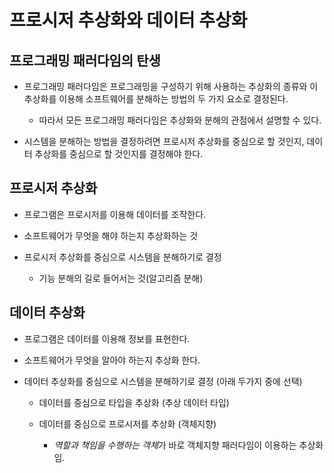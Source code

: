 # 프로시저 추상화와 데이터 추상화

## 프로그래밍 패러다임의 탄생

- 프로그래밍 패러다임은 프로그래밍을 구성하기 위해 사용하는 추상화의 종류와 이 추상화를 이용해 소프트웨어를 분해하는 방법의 두 가지 요소로 결정된다.

    - 따라서 모든 프로그래밍 패러다임은 추상화와 분해의 관점에서 설명할 수 있다.

- 시스템을 분해하는 방법을 결정하려면 프로시저 추상화를 중심으로 할 것인지, 데이터 추상화를 중심으로 할 것인지를 결정해야 한다.

## 프로시저 추상화

- 프로그램은 프로시저를 이용해 데이터를 조작한다.

- 소프트웨어가 무엇을 해야 하는지 추상화하는 것

- 프로시저 추상화를 중심으로 시스템을 분해하기로 결정 

    - 기능 분해의 길로 들어서는 것(알고리즘 분해)

## 데이터 추상화

- 프로그램은 데이터를 이용해 정보를 표현한다.

- 소프트웨어가 무엇을 알아야 하는지 추상화 한다.

- 데이터 추상화를 중심으로 시스템을 분해하기로 결정 (아래 두가지 중에 선택)

    - 데이터를 중심으로 타입을 추상화 (추상 데이터 타입)

    - 데이터를 중심으로 프로시저를 추상화 (객체지향)

        - *역할과 책임을 수행하는 객체*가 바로 객체지향 패러다임이 이용하는 추상화임.